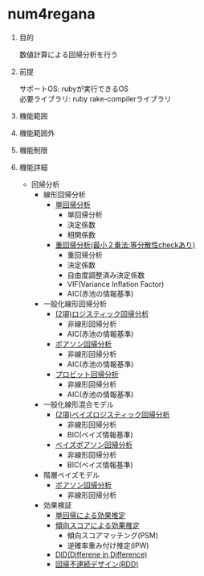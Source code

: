num4regana
==========
1. 目的

    数値計算による回帰分析を行う

1. 前提

   サポートOS: rubyが実行できるOS  
   必要ライブラリ:  ruby rake-compilerライブラリ  

1. 機能範囲

1. 機能範囲外

1. 機能制限

1. 機能詳細
    * 回帰分析
      * 線形回帰分析
        - [単回帰分析](SmplRegAna.md)
          - 単回帰分析
          - 決定係数
          - 相関係数
        - [重回帰分析(最小２乗法:等分散性checkあり)](OLSMultRegAna.md)
          - 重回帰分析
          - 決定係数
          - 自由度調整済み決定係数
          - VIF(Variance Inflation Factor)
          - AIC(赤池の情報基準)
      * 一般化線形回帰分析
        - [(2項)ロジスティック回帰分析](LogitRegAna.md)
          - 非線形回帰分析
          - AIC(赤池の情報基準)
        - [ポアソン回帰分析](PoissonRegAna.md)
          - 非線形回帰分析
          - AIC(赤池の情報基準)
        - [プロビット回帰分析](ProBitRegAna.md)
          - 非線形回帰分析
          - AIC(赤池の情報基準)
      * 一般化線形混合モデル
        - [(2項)ベイズロジスティック回帰分析](LogitBayesRegAna.md)
          - 非線形回帰分析
          - BIC(ベイズ情報基準)
        - [ベイズポアソン回帰分析](PoissonBayesRegAna.md)
          - 非線形回帰分析
          - BIC(ベイズ情報基準)
      * 階層ベイズモデル
        - [ポアソン回帰分析](PoissonHierBayesRegAna.md)
          - 非線形回帰分析
      * 効果検証
        - [単回帰による効果推定](smple_line_reg_ana.md)
        - [傾向スコアによる効果推定](propen_score.md)
          - 傾向スコアマッチング(PSM)
          - 逆確率重み付け推定(IPW)
        - [DID(Differene in Difference)](did.md)
        - [回帰不連続デザイン(RDD)](rdd.md)
